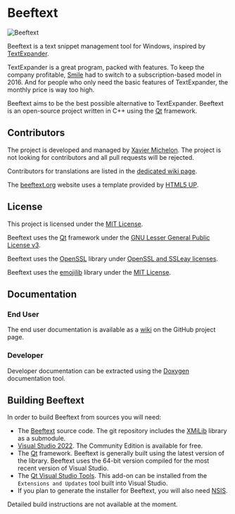 # Beeftext

![Beeftext](https://raw.githubusercontent.com/wiki/xmichelo/Beeftext/assets/images/Screenshot.png)

Beeftext is a text snippet management tool for Windows, inspired by [TextExpander].

TextExpander is a great program, packed with features. To keep the company profitable, 
[Smile] had to switch to a subscription-based model in 2016. And for people who only need the
basic features of TextExpander, the monthly price is way too high.

Beeftext aims to be the best possible alternative to TextExpander. Beeftext is an open-source project 
written in C++ using the [Qt] framework.

## Contributors

The project is developed and managed by [Xavier Michelon]. The project is not looking for contributors and all pull requests will be rejected.

Contributors for translations are listed in the [dedicated wiki page](https://github.com/xmichelo/Beeftext/wiki/User-provided-translations).

The [beeftext.org] website uses a template provided by [HTML5 UP].

## License

This project is licensed under the [MIT License].

Beeftext uses the [Qt] framework under the [GNU Lesser General Public License v3].

Beeftext uses the [OpenSSL] library under [OpenSSL and SSLeay licenses].

Beeftext uses the [emojilib](https://github.com/muan/emojilib) library under the [MIT License].

## Documentation
### End User

The end user documentation is available as a [wiki](https://github.com/xmichelo/Beeftext/wiki) on the GitHub project page.

### Developer

Developer documentation can be extracted using the [Doxygen] documentation tool.

## Building Beeftext

In order to build Beeftext from sources you will need:

- The [Beeftext] source code. The git repository includes the [XMiLib] library as a submodule.
- [Visual Studio 2022]. The Community Edition is available for free.
- The [Qt] framework. Beeftext is generally built using the latest version of the library. Beeftext uses the 64-bit version compiled for the most recent version of Visual Studio.
- The [Qt Visual Studio Tools]. This add-on can be installed from the `Extensions and Updates` tool built into Visual Studio.
- If you plan to generate the installer for Beeftext, you will also need [NSIS].

Detailed build instructions are not available at the moment.

[TextExpander]: https://textexpander.com
[Smile]: https://smilesoftware.com/
[Qt]: https://www.qt.io/developers/
[Xavier Michelon]: https://michelon.ch
[beeftext.org]: https://beeftext.org
[HTML5 UP]: https://html5up.net/
[MIT License]: https://opensource.org/licenses/MIT
[GNU Lesser General Public License v3]: https://www.gnu.org/licenses/lgpl-3.0.txt
[OpenSSL]: https://www.openssl.org
[OpenSSL and SSLeay licenses]:https://www.openssl.org/source/license.html
[Doxygen]: http://www.stack.nl/~dimitri/doxygen/
[Beeftext]: https://github.com/xmichelo/Beeftext
[Visual Studio 2022]: https://www.visualstudio.com/vs/community/
[Qt Visual Studio Tools]: https://marketplace.visualstudio.com/items?itemName=TheQtCompany.QtVisualStudioTools2022
[XMiLib]: https://github.com/xmichelo/XMiLib
[NSIS]: http://nsis.sourceforge.net/Main_Page

